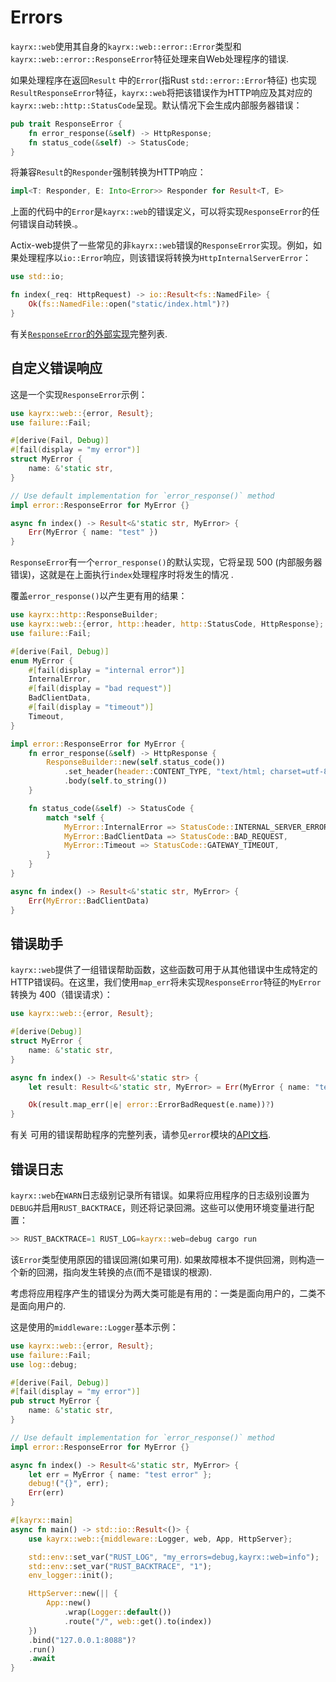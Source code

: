 # Errors

`kayrx::web`使用其自身的`kayrx::web::error::Error`类型和 `kayrx::web::error::ResponseError`特征处理来自Web处理程序的错误. 

如果处理程序在返回`Result` 中的`Error`(指Rust `std::error::Error`特征) 也实现 `ResultResponseError`特征，`kayrx::web`将把该错误作为HTTP响应及其对应的`kayrx::web::http::StatusCode`呈现。默认情况下会生成内部服务器错误：

```rust
pub trait ResponseError {
    fn error_response(&self) -> HttpResponse;
    fn status_code(&self) -> StatusCode;
}
```

将兼容`Result`的`Responder`强制转换为HTTP响应：

```rust
impl<T: Responder, E: Into<Error>> Responder for Result<T, E>
```

上面的代码中的`Error`是`kayrx::web`的错误定义，可以将实现`ResponseError`的任何错误自动转换.。

Actix-web提供了一些常见的非`kayrx::web`错误的`ResponseError`实现。例如，如果处理程序以`io::Error`响应，则该错误将转换为`HttpInternalServerError`：

```rust
use std::io;

fn index(_req: HttpRequest) -> io::Result<fs::NamedFile> {
    Ok(fs::NamedFile::open("static/index.html")?)
}
```

有关[`ResponseError`的外部实现](https://docs.rs/kayrx/0.7.5/kayrx/web/error/trait.ResponseError.html#foreign-impls)完整列表.

## 自定义错误响应

这是一个实现`ResponseError`示例：

```rust
use kayrx::web::{error, Result};
use failure::Fail;

#[derive(Fail, Debug)]
#[fail(display = "my error")]
struct MyError {
    name: &'static str,
}

// Use default implementation for `error_response()` method
impl error::ResponseError for MyError {}

async fn index() -> Result<&'static str, MyError> {
    Err(MyError { name: "test" })
}
```

`ResponseError`有一个`error_response()`的默认实现，它将呈现 500 (内部服务器错误)，这就是在上面执行`index`处理程序时将发生的情况 .

覆盖`error_response()`以产生更有用的结果：

```rust
use kayrx::http::ResponseBuilder;
use kayrx::web::{error, http::header, http::StatusCode, HttpResponse};
use failure::Fail;

#[derive(Fail, Debug)]
enum MyError {
    #[fail(display = "internal error")]
    InternalError,
    #[fail(display = "bad request")]
    BadClientData,
    #[fail(display = "timeout")]
    Timeout,
}

impl error::ResponseError for MyError {
    fn error_response(&self) -> HttpResponse {
        ResponseBuilder::new(self.status_code())
            .set_header(header::CONTENT_TYPE, "text/html; charset=utf-8")
            .body(self.to_string())
    }

    fn status_code(&self) -> StatusCode {
        match *self {
            MyError::InternalError => StatusCode::INTERNAL_SERVER_ERROR,
            MyError::BadClientData => StatusCode::BAD_REQUEST,
            MyError::Timeout => StatusCode::GATEWAY_TIMEOUT,
        }
    }
}

async fn index() -> Result<&'static str, MyError> {
    Err(MyError::BadClientData)
}
```

## 错误助手

`kayrx::web`提供了一组错误帮助函数，这些函数可用于从其他错误中生成特定的HTTP错误码。在这里，我们使用`map_err`将未实现`ResponseError`特征的`MyError`转换为 400（错误请求）：

```rust
use kayrx::web::{error, Result};

#[derive(Debug)]
struct MyError {
    name: &'static str,
}

async fn index() -> Result<&'static str> {
    let result: Result<&'static str, MyError> = Err(MyError { name: "test error" });

    Ok(result.map_err(|e| error::ErrorBadRequest(e.name))?)
}
```

有关 可用的错误帮助程序的完整列表，请参见`error`模块的[API文档](https://docs.rs/kayrx/0.7.5/kayrx/web/error/struct.Error.html).

## 错误日志

`kayrx::web`在`WARN`日志级别记录所有错误。如果将应用程序的日志级别设置为`DEBUG`并启用`RUST_BACKTRACE`，则还将记录回溯。这些可以使用环境变量进行配置：

```rust
>> RUST_BACKTRACE=1 RUST_LOG=kayrx::web=debug cargo run
```

该`Error`类型使用原因的错误回溯(如果可用). 如果故障根本不提供回溯，则构造一个新的回溯，指向发生转换的点(而不是错误的根源).

考虑将应用程序产生的错误分为两大类可能是有用的：一类是面向用户的，二类不是面向用户的.

这是使用的`middleware::Logger`基本示例：

```rust
use kayrx::web::{error, Result};
use failure::Fail;
use log::debug;

#[derive(Fail, Debug)]
#[fail(display = "my error")]
pub struct MyError {
    name: &'static str,
}

// Use default implementation for `error_response()` method
impl error::ResponseError for MyError {}

async fn index() -> Result<&'static str, MyError> {
    let err = MyError { name: "test error" };
    debug!("{}", err);
    Err(err)
}

#[kayrx::main]
async fn main() -> std::io::Result<()> {
    use kayrx::web::{middleware::Logger, web, App, HttpServer};

    std::env::set_var("RUST_LOG", "my_errors=debug,kayrx::web=info");
    std::env::set_var("RUST_BACKTRACE", "1");
    env_logger::init();

    HttpServer::new(|| {
        App::new()
            .wrap(Logger::default())
            .route("/", web::get().to(index))
    })
    .bind("127.0.0.1:8088")?
    .run()
    .await
}
```
